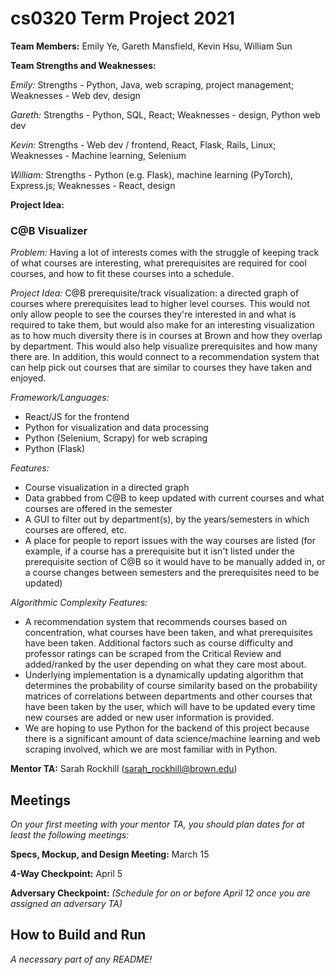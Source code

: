 # cs0320 Term Project 2021

**Team Members:** Emily Ye, Gareth Mansfield, Kevin Hsu, William Sun

**Team Strengths and Weaknesses:**

_Emily:_ Strengths - Python, Java, web scraping, project management; Weaknesses - Web dev, design

_Gareth:_ Strengths - Python, SQL, React; Weaknesses - design, Python web dev

_Kevin:_ Strengths - Web dev / frontend, React, Flask, Rails, Linux; Weaknesses - Machine learning, Selenium

_William:_ Strengths - Python (e.g. Flask), machine learning (PyTorch), Express.js; Weaknesses - React, design

**Project Idea:**
### C@B Visualizer
_Problem:_ Having a lot of interests comes with the struggle of keeping track of what courses are interesting, 
what prerequisites are required for cool courses, and how to fit these courses into a schedule.

_Project Idea:_ C@B prerequisite/track visualization: a directed graph of courses where prerequisites lead to 
higher level courses. This would not only allow people to see the courses they're interested in and what is 
required to take them, but would also make for an interesting visualization as to how much diversity there is in 
courses at Brown and how they overlap by department. This would also help visualize prerequisites and how many there are.
In addition, this would connect to a recommendation system that can help pick out courses that are similar to courses
they have taken and enjoyed.

_Framework/Languages:_
* React/JS for the frontend
* Python for visualization and data processing
* Python (Selenium, Scrapy) for web scraping
* Python (Flask)

_Features:_
* Course visualization in a directed graph
* Data grabbed from C@B to keep updated with current courses and what courses are offered in the semester
* A GUI to filter out by department(s), by the years/semesters in which courses are offered, etc.
* A place for people to report issues with the way courses are listed (for example, if a course has a prerequisite but it isn't listed under the prerequisite section of C@B so it would have to be manually added in, or a course changes between semesters and the prerequisites need to be updated)

_Algorithmic Complexity Features:_
* A recommendation system that recommends courses based on concentration, what courses have been taken, and what 
  prerequisites have been taken. Additional factors such as course difficulty and professor ratings can be scraped from
  the Critical Review and added/ranked by the user depending on what they care most about.
* Underlying implementation is a dynamically updating algorithm that determines the probability of course similarity 
  based on the probability matrices of correlations between departments and other courses that have been taken by 
  the user, which will have to be updated every time new courses are added or new user information is provided.
* We are hoping to use Python for the backend of this project because there is a significant amount of data 
  science/machine learning and web scraping involved, which we are most familiar with in Python.

**Mentor TA:** Sarah Rockhill (sarah_rockhill@brown.edu)

## Meetings
_On your first meeting with your mentor TA, you should plan dates for at least the following meetings:_

**Specs, Mockup, and Design Meeting:** March 15

**4-Way Checkpoint:** April 5

**Adversary Checkpoint:** _(Schedule for on or before April 12 once you are assigned an adversary TA)_

## How to Build and Run
_A necessary part of any README!_
